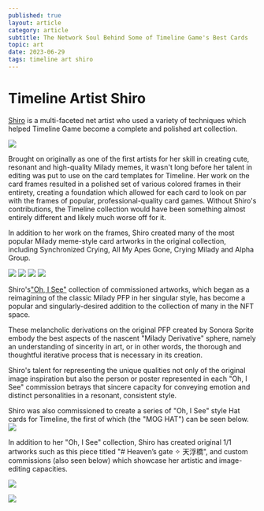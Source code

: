 ```yaml
---
published: true
layout: article
category: article
subtitle: The Network Soul Behind Some of Timeline Game's Best Cards
topic: art
date: 2023-06-29
tags: timeline art shiro
---
```


# Timeline Artist Shiro

[Shiro](https://twitter.com/shiro57102) is a multi-faceted net artist who used a variety of techniques which helped Timeline Game become a complete and polished art collection.

![](https://pbs.twimg.com/media/FzVfVAlXoAcJe_C?format=jpg&name=large)

Brought on originally as one of the first artists for her skill in creating cute, resonant and high-quality Milady memes, it wasn't long before her talent in editing was put to use on the card templates for Timeline. Her work on the card frames resulted in a polished set of various colored frames in their entirety, creating a foundation which allowed for each card to look on par with the frames of popular, professional-quality card games. Without Shiro's contributions, the Timeline collection would have been something almost entirely different and likely much worse off for it.

In addition to her work on the frames, Shiro created many of the most popular Milady meme-style card artworks in the original collection, including Synchronized Crying, All My Apes Gone, Crying Milady and Alpha Group.

![](https://dl.openseauserdata.com/cache/originImage/files/295b2862f78183929441a9e562e0fcc4.png)
![](https://dl.openseauserdata.com/cache/originImage/files/564e701b6b9167e395e9609e28535393.png)
![](https://dl.openseauserdata.com/cache/originImage/files/95cda31ebe51d1b8daf345d859f89bc2.png)
![](https://dl.openseauserdata.com/cache/originImage/files/9080cc4b2a84b44f33708aa2f7a88f67.png)

Shiro's["Oh, I See"](https://twitter.com/shiro57102) collection of commissioned artworks, which began as a reimagining of the classic Milady PFP in her singular style, has become a popular and singularly-desired addition to the collection of many in the NFT space. 

These melancholic derivations on the original PFP created by Sonora Sprite embody the best aspects of the nascent "Milady Derivative" sphere, namely an understanding of sincerity in art, or in other words, the thorough and thoughtful iterative process that is necessary in its creation.

Shiro's talent for representing the unique qualities not only of the original image inspiration but also the person or poster represented in each "Oh, I See" commission betrays that sincere capacity for conveying emotion and distinct personalities in a resonant, consistent style. 

Shiro was also commissioned to create a series of "Oh, I See" style Hat cards for Timeline, the first of which (the "MOG HAT") can be seen below.
![](https://dl.openseauserdata.com/cache/originImage/files/6a6ed730db6b5a013700d3b73d0577b5.png)

In addition to her "Oh, I See" collection, Shiro has created original 1/1 artworks such as this piece titled "# Heaven’s gate ✧ 天浮橋", and custom commissions (also seen below) which showcase her artistic and image-editing capacities.

![](https://dl.openseauserdata.com/cache/originImage/files/0e0bef1c5342448d08da458aedce427b.png)

![](https://dl.openseauserdata.com/cache/originImage/files/efc2d4c5d6da83170d0462ba20724855.png)